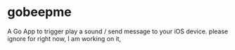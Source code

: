 # gobeepme
A Go App to trigger play a sound / send message to your iOS device. please ignore for right now, I am working on it,
